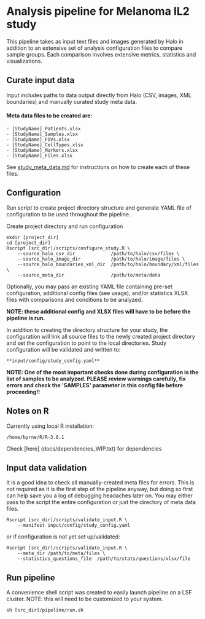 # Analysis pipeline for Melanoma IL2 study

This pipeline takes as input text files and images generated by Halo in addition to an extensive set of analysis configuration files to compare sample groups. Each comparison involves extensive metrics, statistics and visualizations.

## Curate input data

Input includes paths to data output directly from Halo (CSV, images, XML boundaries) and manually curated study meta data.

#### Meta data files to be created are:

    - [StudyName]_Patients.xlsx
    - [StudyName]_Samples.xlsx
    - [StudyName]_FOVs.xlsx
    - [StudyName]_CellTypes.xlsx
    - [StudyName]_Markers.xlsx
    - [StudyName]_Files.xlsx

See [study_meta_data.md](docs/study_meta_data.md) for instructions on how to create each of these files.

## Configuration

Run script to create project directory structure and generate YAML file of configuration to be used throughout the pipeline.

Create project directory and run configuration
```
mkdir [project_dir]
cd [project_dir]
Rscript [src_dir]/scripts/configure_study.R \
    --source_halo_csv_dir             /path/to/halo/csv/files \
    --source_halo_image_dir           /path/to/halo/image/files \
    --source_halo_boundaries_xml_dir  /path/to/halo/boundary/xml/files \
    --source_meta_dir                 /path/to/meta/data
```
Optionally, you may pass an existing YAML file containing pre-set configuration, additional config files (see usage), and/or statistics XLSX files with comparisons and conditions to be analyzed.

<b>NOTE: these additional config and XLSX files will have to be before the pipeline is run.</b>


In addition to creating the directory structure for your study, the configuration will link all source files to the newly created project directory and set the configuration to point to the local directories. Study configuration will be validated and written to:

    **input/config/study_config.yaml**

**NOTE: One of the most important checks done during configuration is the list of samples to be analyzed. PLEASE review warnings carefully, fix errors and check the 'SAMPLES' parameter in this config file before proceeding!!**

## Notes on R

Currently using local R installation:

    /home/byrne/R/R-3.6.1

Check [here] (docs/dependencies_WIP.txt) for dependencies

## Input data validation

It is a good idea to check all manually-created meta files for errors. This is not required as it is the first step of the pipeline anyway, but doing so first can help save you a log of debugging headaches later on. You may either pass to the script the entire configuration or just the directory of meta data files.

```
Rscript [src_dir]/scripts/validate_input.R \
    --manifest input/config/study_config.yaml
```
or if configuration is not yet set up/validated:
```
Rscript [src_dir]/scripts/validate_input.R \
    --meta_dir /path/to/meta/files \
    --statistics_questions_file  /path/to/stats/questions/xlsx/file
```

## Run pipeline

A convenience shell script was created to easily launch pipeline on a LSF cluster.
NOTE: this will need to be customized to your system.
```
sh [src_dir]/pipeline/run.sh
```

